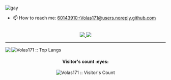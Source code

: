 ![gay](https://cdn.discordapp.com/attachments/659546787677470720/765238360905613342/unknown.png)

- 📫 How to reach me:  60143910+Volas171@users.noreply.github.com 

  <!-- https://shields.io/discord/651737864593211394?&style=flat-square&logoColor=white -->

  <!-- https://img.shields.io/badge/Github-Volas171-black&?style=social&logo=Github -->

<p align="center">
  <br/>
  <a href="https://discord.gg/hN4Kz9HCdF">
    <img src="https://shields.io/discord/651737864593211394?&style=flat-square&logoColor=white">
  </a>
  
  <a href="https://github.com/Volas171">
    <img src="https://img.shields.io/badge/Github-%230A0A0A.svg?&style=flat-square&logo=Github&logoColor=white">  
  </a>

</p>
</h1>

<div align = "center">


<hr>

</div>

<img src="https://github-readme-stats.vercel.app/api?username=Volas171&theme=vue-dark&show_icons=true&count_private=true&include_all_commits=true" align="left"/>


<p align="left"><img src="https://github-readme-stats.vercel.app/api/top-langs/?username=Volas171&langs_count=10&theme=tokyonight&layout=compact" alt="Volas171 :: Top Langs" /></p>




</div>

<h4 align="center">Visitor's count :eyes:</h4>
<p align="center"><img src="https://profile-counter.glitch.me/%7BVolas171%7D/count.svg" alt="Volas171 :: Visitor's Count" /></p>

</div>
